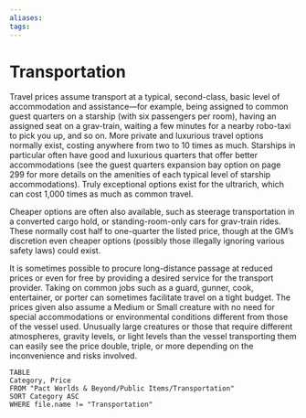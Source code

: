 ```yaml
---
aliases: 
tags: 
---
```


# Transportation

Travel prices assume transport at a typical, second-class, basic level of accommodation and assistance—for example, being assigned to common guest quarters on a starship (with six passengers per room), having an assigned seat on a grav-train, waiting a few minutes for a nearby robo-taxi to pick you up, and so on. More private and luxurious travel options normally exist, costing anywhere from two to 10 times as much. Starships in particular often have good and luxurious quarters that offer better accommodations (see the guest quarters expansion bay option on page 299 for more details on the amenities of each typical level of starship accommodations). Truly exceptional options exist for the ultrarich, which can cost 1,000 times as much as common travel.  
  
Cheaper options are often also available, such as steerage transportation in a converted cargo hold, or standing-room-only cars for grav-train rides. These normally cost half to one-quarter the listed price, though at the GM’s discretion even cheaper options (possibly those illegally ignoring various safety laws) could exist.  
  
It is sometimes possible to procure long-distance passage at reduced prices or even for free by providing a desired service for the transport provider. Taking on common jobs such as a guard, gunner, cook, entertainer, or porter can sometimes facilitate travel on a tight budget. The prices given also assume a Medium or Small creature with no need for special accommodations or environmental conditions different from those of the vessel used. Unusually large creatures or those that require different atmospheres, gravity levels, or light levels than the vessel transporting them can easily see the price double, triple, or more depending on the inconvenience and risks involved.
``` dataview
TABLE
Category, Price
FROM "Pact Worlds & Beyond/Public Items/Transportation"
SORT Category ASC
WHERE file.name != "Transportation"
```